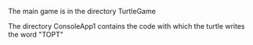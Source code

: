 The main game is in the directory TurtleGame

The directory ConsoleApp1 contains the code with which the turtle writes the word "TOPT"
